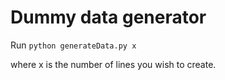 
# Dummy data generator

Run `python generateData.py x`

where x is the number of lines you wish to create.